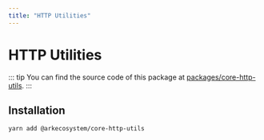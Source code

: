 ```yaml
---
title: "HTTP Utilities"
---
```


# HTTP Utilities

::: tip
You can find the source code of this package at [packages/core-http-utils](https://github.com/ArkEcosystem/core/tree/master/packages/core-http-utils).
:::

## Installation

```bash
yarn add @arkecosystem/core-http-utils
```
